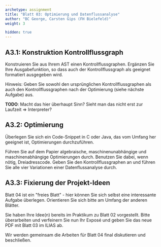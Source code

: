 ```yaml
---
archetype: assignment
title: "Blatt 03: Optimierung und Datenflussanalyse"
author: "BC George, Carsten Gips (FH Bielefeld)"
weight: 3

hidden: true
---
```



## A3.1: Konstruktion Kontrollflussgraph

Konstruieren Sie aus Ihrem AST einen Kontrollflussgraphen. Ergänzen Sie Ihre
Ausgabefunktion, so dass auch der Kontrollflussgraph als geeignet formatiert
ausgegeben wird.

Hinweis: Geben Sie sowohl den ursprünglichen Kontrollflussgraphen als auch
den Kontrollflussgraphen nach der Optimierung (siehe nächste Aufgabe) aus.

**TODO**: Macht das hier überhaupt Sinn? Sieht man das nicht erst zur Laufzeit => Interpreter?


## A3.2: Optimierung

Überlegen Sie sich ein Code-Snippet in C oder Java, das vom Umfang her geeignet
ist, Optimierungen durchzuführen.

Führen Sie auf dem Papier algebraische, maschinenunabhängige und maschinenabhängige
Optimierungen durch. Benutzen Sie dabei, wenn nötig, Dreiadresscode. Geben Sie den
Kontrollflussgraphen an und führen Sie alle vier Variationen einer Datenflussanalyse
durch.


## A3.3: Fixierung der Projekt-Ideen

Blatt 04 ist ein "freies Blatt" - hier können Sie sich selbst eine interessante
Aufgabe überlegen. Orientieren Sie sich bitte am Umfang der anderen Blätter.

Sie haben Ihre Idee(n) bereits im Praktikum zu Blatt 02 vorgestellt. Bitte
überarbeiten und verfeinern Sie nun Ihr Exposé und geben Sie das neue PDF mit
Blatt 03 im ILIAS ab.

Wir werden gemeinsam die Arbeiten für Blatt 04 final diskutieren und beschließen.
